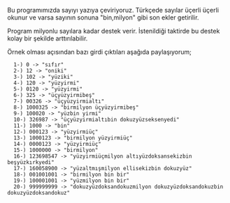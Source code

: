 Bu programımızda sayıyı yazıya çeviriyoruz.
Türkçede sayılar üçerli üçerli okunur ve varsa sayının sonuna "bin,milyon" gibi son ekler getirilir.

Program milyonlu sayılara kadar destek verir. İstenildiği taktirde bu destek kolay bir şekilde arttırılabilir.

Örnek olması açısından bazı girdi çıktıları aşağıda paylaşıyorum;



      1-) 0 -> "sıfır"
      2-) 12 -> "oniki"
      3-) 102 -> "yüziki"
      4-) 120 -> "yüzyirmi"
      5-) 0120 -> "yüzyirmi"
      6-) 325 -> "üçyüzyirmibeş"
      7-) 00326 -> "üçyüzyirmialtı"
      8-) 1000325 -> "birmilyon üçyüzyirmibeş"
      9-) 100020 -> "yüzbin yirmi"
      10-) 326987 -> "üçyüzyirmialtıbin dokuzyüzseksenyedi"
      11-) 1000 -> "bin"   
      12-) 000123 -> "yüzyirmiüç"
      13-) 1000123 -> "birmilyon yüzyirmiüç"
      14-) 0000123 -> "yüzyirmiüç"
      15-) 1000000 -> "birmilyon"
      16-) 123698547 -> "yüzyirmiüçmilyon altıyüzdoksansekizbin beşyüzkırkyedi"
      17-) 160058900 -> "yüzaltmışmilyon ellisekizbin dokuzyüz"
      18-) 001001001 -> "birmilyon bin bir"
      19-) 100001001 -> "yüzmilyon bin bir"
      20-) 999999999 -> "dokuzyüzdoksandokuzmilyon dokuzyüzdoksandokuzbin dokuzyüzdoksandokuz"   
